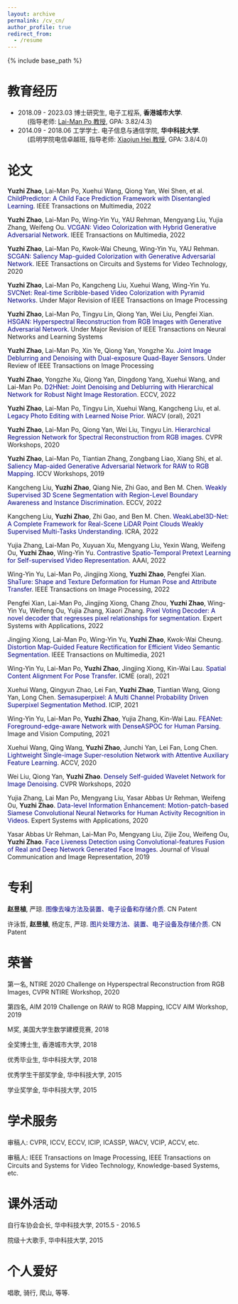 ```yaml
---
layout: archive
permalink: /cv_cn/
author_profile: true
redirect_from:
  - /resume
---
```


{% include base_path %}

教育经历
======
* 2018.09 - 2023.03 博士研究生, 电子工程系, **香港城市大学**. <br>
&ensp;&ensp;&ensp;(指导老师: [Lai-Man Po 教授](http://www.ee.cityu.edu.hk/~lmpo/), GPA: 3.82/4.3)
* 2014.09 - 2018.06 工学学士. 电子信息与通信学院, **华中科技大学**. <br>
&ensp;&ensp;&ensp;(启明学院电信卓越班, 指导老师: [Xiaojun Hei 教授](https://scholar.google.com/citations?user=x9vhdoIAAAAJ&hl=en), GPA: 3.8/4.0)

论文
======
**Yuzhi Zhao**, Lai-Man Po, Xuehui Wang, Qiong Yan, Wei Shen, et al. <font color='Navy'>ChildPredictor: A Child Face Prediction Framework with Disentangled Learning</font>. IEEE Transactions on Multimedia, 2022

**Yuzhi Zhao**, Lai-Man Po, Wing-Yin Yu, YAU Rehman, Mengyang Liu, Yujia Zhang, Weifeng Ou. <font color='Navy'>VCGAN: Video Colorization with Hybrid Generative Adversarial Network</font>. IEEE Transactions on Multimedia, 2022

**Yuzhi Zhao**, Lai-Man Po, Kwok-Wai Cheung, Wing-Yin Yu, YAU Rehman. <font color='Navy'>SCGAN: Saliency Map-guided Colorization with Generative Adversarial Network</font>. IEEE Transactions on Circuits and Systems for Video Technology, 2020

**Yuzhi Zhao**, Lai-Man Po, Kangcheng Liu, Xuehui Wang, Wing-Yin Yu. <font color='Navy'>SVCNet: Real-time Scribble-based Video Colorization with Pyramid Networks</font>. Under Major Revision of IEEE Transactions on Image Processing

**Yuzhi Zhao**, Lai-Man Po, Tingyu Lin, Qiong Yan, Wei Liu, Pengfei Xian. <font color='Navy'>HSGAN: Hyperspectral Reconstruction from RGB Images with Generative Adversarial Network</font>. Under Major Revision of IEEE Transactions on Neural Networks and Learning Systems

**Yuzhi Zhao**, Lai-Man Po, Xin Ye, Qiong Yan, Yongzhe Xu. <font color='Navy'>Joint Image Deblurring and Denoising with Dual-exposure Quad-Bayer Sensors</font>. Under Review of IEEE Transactions on Image Processing

**Yuzhi Zhao**, Yongzhe Xu, Qiong Yan, Dingdong Yang, Xuehui Wang, and Lai-Man Po. <font color='Navy'>D2HNet: Joint Denoising and Deblurring with Hierarchical Network for Robust Night Image Restoration</font>. ECCV, 2022

**Yuzhi Zhao**, Lai-Man Po, Tingyu Lin, Xuehui Wang, Kangcheng Liu, et al. <font color='Navy'>Legacy Photo Editing with Learned Noise Prior</font>. WACV (oral), 2021

**Yuzhi Zhao**, Lai-Man Po, Qiong Yan, Wei Liu, Tingyu Lin. <font color='Navy'>Hierarchical Regression Network for Spectral Reconstruction from RGB images</font>. CVPR Workshops, 2020

**Yuzhi Zhao**, Lai-Man Po, Tiantian Zhang, Zongbang Liao, Xiang Shi, et al. <font color='Navy'>Saliency Map-aided Generative Adversarial Network for RAW to RGB Mapping</font>. ICCV Workshops, 2019

Kangcheng Liu, **Yuzhi Zhao**, Qiang Nie, Zhi Gao, and Ben M. Chen. <font color='Navy'>Weakly Supervised 3D Scene Segmentation with Region-Level Boundary Awareness and Instance Discrimination</font>. ECCV, 2022

Kangcheng Liu, **Yuzhi Zhao**, Zhi Gao, and Ben M. Chen. <font color='Navy'>WeakLabel3D-Net: A Complete Framework for Real-Scene LiDAR Point Clouds Weakly Supervised Multi-Tasks Understanding</font>. ICRA, 2022

Yujia Zhang, Lai-Man Po, Xuyuan Xu, Mengyang Liu, Yexin Wang, Weifeng Ou, **Yuzhi Zhao**, Wing-Yin Yu. <font color='Navy'>Contrastive Spatio-Temporal Pretext Learning for Self-supervised Video Representation</font>. AAAI, 2022

Wing-Yin Yu, Lai-Man Po, Jingjing Xiong, **Yuzhi Zhao**, Pengfei Xian. <font color='Navy'>ShaTure: Shape and Texture Deformation for Human Pose and Attribute Transfer</font>. IEEE Transactions on Image Processing, 2022

Pengfei Xian, Lai-Man Po, Jingjing Xiong, Chang Zhou, **Yuzhi Zhao**, Wing-Yin Yu, Weifeng Ou, Yujia Zhang, Xiaori Zhang. <font color='Navy'>Pixel Voting Decoder: A novel decoder that regresses pixel relationships for segmentation</font>. Expert Systems with Applications, 2022

Jingjing Xiong, Lai-Man Po, Wing-Yin Yu, **Yuzhi Zhao**, Kwok-Wai Cheung. <font color='Navy'>Distortion Map-Guided Feature Rectification for Efficient Video Semantic Segmentation</font>. IEEE Transactions on Multimedia, 2021

Wing-Yin Yu, Lai-Man Po, **Yuzhi Zhao**, Jingjing Xiong, Kin-Wai Lau. <font color='Navy'>Spatial Content Alignment For Pose Transfer</font>. ICME (oral), 2021

Xuehui Wang, Qingyun Zhao, Lei Fan, **Yuzhi Zhao**, Tiantian Wang, Qiong Yan, Long Chen. <font color='Navy'>Semasuperpixel: A Multi Channel Probability Driven Superpixel Segmentation Method</font>. ICIP, 2021

Wing-Yin Yu, Lai-Man Po, **Yuzhi Zhao**, Yujia Zhang, Kin-Wai Lau. <font color='Navy'>FEANet: Foreground-edge-aware Network with DenseASPOC for Human Parsing</font>. Image and Vision Computing, 2021

Xuehui Wang, Qing Wang, **Yuzhi Zhao**, Junchi Yan, Lei Fan, Long Chen. <font color='Navy'>Lightweight Single-image Super-resolution Network with Attentive Auxiliary Feature Learning</font>. ACCV, 2020

Wei Liu, Qiong Yan, **Yuzhi Zhao**. <font color='Navy'>Densely Self-guided Wavelet Network for Image Denoising</font>. CVPR Workshops, 2020

Yujia Zhang, Lai Man Po, Mengyang Liu, Yasar Abbas Ur Rehman, Weifeng Ou, **Yuzhi Zhao**. <font color='Navy'>Data-level Information Enhancement: Motion-patch-based Siamese Convolutional Neural Networks for Human Activity Recognition in Videos</font>. Expert Systems with Applications, 2020

Yasar Abbas Ur Rehman, Lai-Man Po, Mengyang Liu, Zijie Zou, Weifeng Ou, **Yuzhi Zhao**. <font color='Navy'>Face Liveness Detection using Convolutional-features Fusion of Real and Deep Network Generated Face Images</font>. Journal of Visual Communication and Image Representation, 2019

专利
======
**赵昱植**, 严琼. <font color='Navy'>图像去噪方法及装置、电子设备和存储介质</font>. CN Patent

许泳哲, **赵昱植**, 杨定东, 严琼. <font color='Navy'>图片处理方法、装置、电子设备及存储介质</font>. CN Patent

荣誉
======
第一名, NTIRE 2020 Challenge on Hyperspectral Reconstruction from RGB Images, CVPR NTIRE Workshop, 2020

第四名, AIM 2019 Challenge on RAW to RGB Mapping, ICCV AIM Workshop, 2019

M奖, 美国大学生数学建模竞赛, 2018

全奖博士生, 香港城市大学, 2018

优秀毕业生, 华中科技大学, 2018

优秀学生干部奖学金, 华中科技大学, 2015

学业奖学金, 华中科技大学, 2015

学术服务
======
审稿人: CVPR, ICCV, ECCV, ICIP, ICASSP, WACV, VCIP, ACCV, etc.

审稿人: IEEE Transactions on Image Processing, IEEE Transactions on Circuits and Systems for Video Technology, Knowledge-based Systems, etc.

课外活动
======
自行车协会会长, 华中科技大学, 2015.5 - 2016.5

院级十大歌手, 华中科技大学, 2015

个人爱好
======
唱歌, 骑行, 爬山, 等等.
